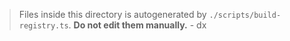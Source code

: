 > Files inside this directory is autogenerated by `./scripts/build-registry.ts`. **Do not edit them manually.** - dx
